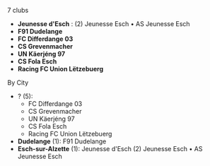 7 clubs

- **Jeunesse d'Esch** : (2) Jeunesse Esch • AS Jeunesse Esch
- **F91 Dudelange**
- **FC Differdange 03**
- **CS Grevenmacher**
- **UN Käerjéng 97**
- **CS Fola Esch**
- **Racing FC Union Lëtzebuerg**




By City

- ? (5): 
  - FC Differdange 03 
  - CS Grevenmacher 
  - UN Käerjéng 97 
  - CS Fola Esch 
  - Racing FC Union Lëtzebuerg 
- **Dudelange** (1): F91 Dudelange 
- **Esch-sur-Alzette** (1): Jeunesse d'Esch  (2) Jeunesse Esch • AS Jeunesse Esch


